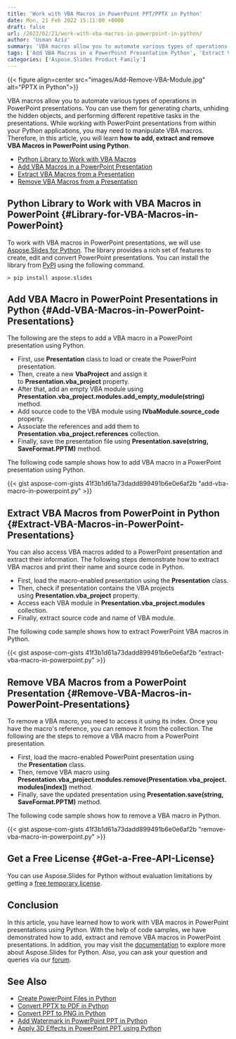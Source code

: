 ```yaml
---
title: 'Work with VBA Macros in PowerPoint PPT/PPTX in Python'
date: Mon, 21 Feb 2022 15:11:00 +0000
draft: false
url: /2022/02/21/work-with-vba-macros-in-powerpoint-in-python/
author: 'Usman Aziz'
summary: 'VBA macros allow you to automate various types of operations in PowerPoint presentations. You can use them for generating charts, unhiding the hidden objects, and performing different repetitive tasks in the presentations. While working with PowerPoint presentations from within your Python applications, you may need to manipulate VBA macros. Therefore, in this article, you will learn **how to add, extract and remove VBA Macros in PowerPoint using Python**.'
tags: ['Add VBA Macros in a PowerPoint Presentation Python', 'Extract VBA Macros from a Presentation Python', 'Python Library to Work with PowerPoint VBA Macros', 'Remove VBA Macros from a Presentation Python']
categories: ['Aspose.Slides Product Family']
---
```




{{< figure align=center src="images/Add-Remove-VBA-Module.jpg" alt="PPTX in Python">}}


VBA macros allow you to automate various types of operations in PowerPoint presentations. You can use them for generating charts, unhiding the hidden objects, and performing different repetitive tasks in the presentations. While working with PowerPoint presentations from within your Python applications, you may need to manipulate VBA macros. Therefore, in this article, you will learn **how to add, extract and remove VBA Macros in PowerPoint using Python**.

*   [Python Library to Work with VBA Macros][1]
*   [Add VBA Macros in a PowerPoint Presentation][2]
*   [Extract VBA Macros from a Presentation][3]
*   [Remove VBA Macros from a Presentation][4]

## Python Library to Work with VBA Macros in PowerPoint {#Library-for-VBA-Macros-in-PowerPoint}

To work with VBA macros in PowerPoint presentations, we will use [Aspose.Slides for Python][5]. The library provides a rich set of features to create, edit and convert PowerPoint presentations. You can install the library from [PyPI][6] using the following command.

```
> pip install aspose.slides
```

## Add VBA Macro in PowerPoint Presentations in Python {#Add-VBA-Macros-in-PowerPoint-Presentations}

The following are the steps to add a VBA macro in a PowerPoint presentation using Python.

*   First, use **Presentation** class to load or create the PowerPoint presentation.
*   Then, create a new **VbaProject** and assign it to **Presentation.vba\_project** property.
*   After that, add an empty VBA module using **Presentation.vba\_project.modules.add\_empty\_module(string)** method.
*   Add source code to the VBA module using **IVbaModule.source\_code** property.
*   Associate the references and add them to **Presentation.vba\_project.references** collection.
*   Finally, save the presentation file using **Presentation.save(string, SaveFormat.PPTM)** method.

The following code sample shows how to add VBA macro in a PowerPoint presentation using Python.

{{< gist aspose-com-gists 41f3b1d61a73dadd899491b6e0e6af2b "add-vba-macro-in-powerpoint.py" >}}

## Extract VBA Macros from PowerPoint in Python {#Extract-VBA-Macros-in-PowerPoint-Presentations}

You can also access VBA macros added to a PowerPoint presentation and extract their information. The following steps demonstrate how to extract VBA macros and print their name and source code in Python.

*   First, load the macro-enabled presentation using the **Presentation** class.
*   Then, check if presentation contains the VBA projects using **Presentation.vba\_project** property.
*   Access each VBA module in **Presentation.vba\_project.modules** collection.
*   Finally, extract source code and name of VBA module.

The following code sample shows how to extract PowerPoint VBA macros in Python.

{{< gist aspose-com-gists 41f3b1d61a73dadd899491b6e0e6af2b "extract-vba-macro-in-powerpoint.py" >}}

## Remove VBA Macros from a PowerPoint Presentation {#Remove-VBA-Macros-in-PowerPoint-Presentations}

To remove a VBA macro, you need to access it using its index. Once you have the macro's reference, you can remove it from the collection. The following are the steps to remove a VBA macro from a PowerPoint presentation.

*   First, load the macro-enabled PowerPoint presentation using the **Presentation** class.
*   Then, remove VBA macro using **Presentation.vba\_project.modules.remove(Presentation.vba\_project.modules\[index\])** method.
*   Finally, save the updated presentation using **Presentation.save(string, SaveFormat.PPTM)** method.

The following code sample shows how to remove a VBA macro in Python.

{{< gist aspose-com-gists 41f3b1d61a73dadd899491b6e0e6af2b "remove-vba-macro-in-powerpoint.py" >}}

## Get a Free License {#Get-a-Free-API-License}

You can use Aspose.Slides for Python without evaluation limitations by getting a [free temporary license][7].

## Conclusion

In this article, you have learned how to work with VBA macros in PowerPoint presentations using Python. With the help of code samples, we have demonstrated how to add, extract and remove VBA macros in PowerPoint presentations. In addition, you may visit the [documentation][8] to explore more about Aspose.Slides for Python. Also, you can ask your question and queries via our [forum][9].

## See Also

*   [Create PowerPoint Files in Python][10]
*   [Convert PPTX to PDF in Python][11]
*   [Convert PPT to PNG in Python][12]
*   [Add Watermark in PowerPoint PPT in Python][13]
*   [Apply 3D Effects in PowerPoint PPT using Python][14]




[1]: #Library-for-VBA-Macros-in-PowerPoint
[2]: #Add-VBA-Macros-in-PowerPoint-Presentations
[3]: #Extract-VBA-Macros-in-PowerPoint-Presentations
[4]: #Remove-VBA-Macros-in-PowerPoint-Presentations
[5]: https://products.aspose.com/slides/python-net
[6]: https://pypi.org/project/aspose.slides/
[7]: https://purchase.aspose.com/temporary-license
[8]: https://docs.aspose.com/slides/python-net/
[9]: https://forum.aspose.com/
[10]: https://blog.aspose.com/2021/12/31/create-powerpoint-presentations-in-python/
[11]: https://blog.aspose.com/2021/12/28/convert-pptx-ppt-to-pdf-python/
[12]: https://blog.aspose.com/2021/12/29/convert-ppt-to-png-in-python/
[13]: https://blog.aspose.com/2022/02/09/add-watermark-to-powerpoint-ppt-in-python/
[14]: https://blog.aspose.com/2022/01/08/create-three-d-effects-in-ppt-python/




